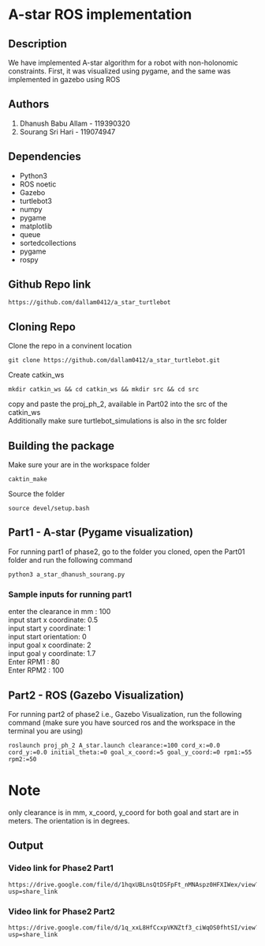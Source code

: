 # A-star ROS implementation

## Description
We have implemented A-star algorithm for a robot with non-holonomic constraints. First, it was visualized using pygame, and the same was implemented in gazebo using ROS

## Authors
1. Dhanush Babu Allam - 119390320
2. Sourang Sri Hari - 119074947

## Dependencies
- Python3
- ROS noetic
- Gazebo
- turtlebot3
- numpy
- pygame
- matplotlib
- queue
- sortedcollections
- pygame
- rospy

## Github Repo link
```
https://github.com/dallam0412/a_star_turtlebot
```

## Cloning Repo

Clone the repo in a convinent location
```
git clone https://github.com/dallam0412/a_star_turtlebot.git
```
Create catkin_ws

```
mkdir catkin_ws && cd catkin_ws && mkdir src && cd src
```
copy and paste the proj_ph_2, available in Part02 into the src of the catkin_ws
 <br>Additionally make sure turtlebot_simulations is also in the src folder

## Building the package

Make sure your are in the workspace folder

```
caktin_make
```

Source the folder
```
source devel/setup.bash
```

## Part1 - A-star (Pygame visualization)
For running part1 of phase2, go to the folder you cloned, open the Part01 folder and run the following command
```
python3 a_star_dhanush_sourang.py
```
### Sample inputs for running part1

enter the clearance in mm : 100 </br>
input start x coordinate: 0.5 </br>
input start y coordinate: 1 </br>
input start orientation: 0 </br>
input goal x coordinate: 2 </br>
input goal y coordinate: 1.7 </br>
Enter RPM1 : 80 </br>
Enter RPM2 : 100 </br>

## Part2 - ROS (Gazebo Visualization)
For running part2 of phase2 i.e., Gazebo Visualization, run the following command (make sure you have sourced ros and the workspace in the terminal you are using)
```
roslaunch proj_ph_2 A_star.launch clearance:=100 cord_x:=0.0 cord_y:=0.0 initial_theta:=0 goal_x_coord:=5 goal_y_coord:=0 rpm1:=55 rpm2:=50
```
# Note
only clearance is in mm, x_coord, y_coord for both goal and start are in meters. The orientation is in degrees.

## Output
### Video link for Phase2 Part1
```
https://drive.google.com/file/d/1hqxUBLnsQtDSFpFt_nMNAspz0HFXIWex/view?usp=share_link
```
### Video link for Phase2 Part2 
```
https://drive.google.com/file/d/1q_xxL8HfCcxpVKNZtf3_ciWqOS0fhtSI/view?usp=share_link
```
